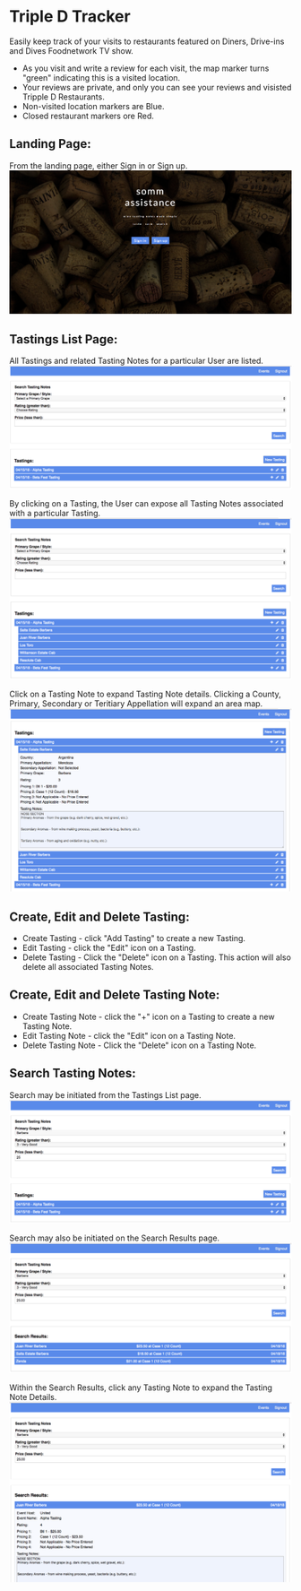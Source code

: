# Triple D Tracker
Easily keep track of your visits to restaurants featured on Diners, Drive-ins and Dives Foodnetwork TV show.
* As you visit and write a review for each visit, the map marker turns "green" indicating this is a visited location.
* Your reviews are private, and only you can see your reviews and visisted Tripple D Restaurants.
* Non-visited location markers are Blue.
* Closed restaurant markers ore Red.

## Landing Page:
From the landing page, either Sign in or Sign up.
![alt text](https://github.com/pmkgithub/som_assitance/blob/master/readmeImages/somm_assitance_splash.png)

## Tastings List Page:
All Tastings and related Tasting Notes for a particular User are listed.
![alt text](https://github.com/pmkgithub/som_assitance/blob/master/readmeImages/somm_assistance_events_list_01.png)

By clicking on a Tasting, the User can expose all Tasting Notes
associated with a particular Tasting.
![alt text](https://github.com/pmkgithub/som_assitance/blob/master/readmeImages/somm_assistance_events_list_02.png)

Click on a Tasting Note to expand Tasting Note details.  Clicking a County, Primary, Secondary or Teritiary Appellation will expand an area map.
![alt text](https://github.com/pmkgithub/som_assitance/blob/master/readmeImages/somm_assistance_events_list_03.png)

## Create, Edit and Delete Tasting:
* Create Tasting - click "Add Tasting" to create a new Tasting.
* Edit Tasting - click the "Edit" icon on a Tasting.
* Delete Tasting - Click the "Delete" icon on a Tasting.  This action will also delete all associated Tasting Notes.

## Create, Edit and Delete Tasting Note:
* Create Tasting Note - click the "+" icon on a Tasting to create a new Tasting Note.
* Edit Tasting Note - click the "Edit" icon on a Tasting Note.
* Delete Tasting Note - Click the "Delete" icon on a Tasting Note.

## Search Tasting Notes:
Search may be initiated from the Tastings List page.
![alt text](https://github.com/pmkgithub/som_assitance/blob/master/readmeImages/somm_assistance_search_01.png)

Search may also be initiated on the Search Results page.
![alt text](https://github.com/pmkgithub/som_assitance/blob/master/readmeImages/somm_assistance_search_results_01.png)

Within the Search Results, click any Tasting Note to expand the Tasting Note Details.
![alt text](https://github.com/pmkgithub/som_assitance/blob/master/readmeImages/somm_assistance_search_results_02.png)